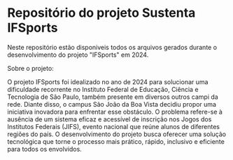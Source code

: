 # Repositório do projeto Sustenta IFSports
Neste repositório estão disponiveis todos os arquivos gerados durante o desenvolvimento do projeto "IFSports" em 2024.

Sobre o projeto:

O projeto IFSports foi idealizado no ano de 2024 para solucionar uma dificuldade recorrente no Instituto Federal de Educação, Ciência e Tecnologia de São Paulo, também presente em diversos outros campi da rede. Diante disso, o campus São João da Boa Vista decidiu propor uma iniciativa inovadora para enfrentar esse obstáculo. O problema refere-se à ausência de um sistema eficaz e acessível de inscrição nos Jogos dos Institutos Federais (JIFS), evento nacional que reúne alunos de diferentes regiões do país. O desenvolvimento do projeto busca oferecer uma solução tecnológica que torne o processo mais prático, rápido, inclusivo e eficiente para todos os envolvidos. 
